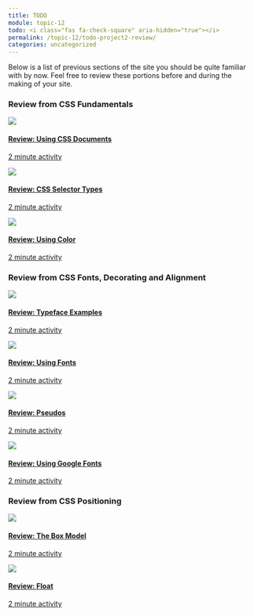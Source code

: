 ```yaml
---
title: TODO
module: topic-12
todo: <i class="fas fa-check-square" aria-hidden="true"></i>
permalink: /topic-12/todo-project2-review/
categories: uncategorized
---
```


<p>Below is a list of previous sections of the site you should be quite familiar with by now. Feel free to review these portions before and during the making of your site.</p>


<h3>Review from CSS Fundamentals</h3>
<div class="row text-center">
  <div class="col-lg-4">
    <div class="bs-component">
      <div class="list-group">
        <a href="../../topic-09/css-docs/" target="_blank" class="list-group-item">
          <img class="icon-hw" src="../../topic-09/img/assignment-09.svg" />
          <h4 class="list-group-item-heading">Review: Using CSS Documents</h4>
          <div class="divider-hw"></div>
          <p class="list-group-item-text"><i class="far fa-clock" aria-hidden="true"></i> 2 minute activity</p>
        </a>
      </div>
    </div>
  </div>
  <div class="col-lg-4">
    <div class="bs-component">
      <div class="list-group">
        <a href="../../topic-09/selectors-universal/" target="_blank" class="list-group-item">
          <img class="icon-hw" src="../../topic-09/img/assignment-09.svg" />
          <h4 class="list-group-item-heading">Review: CSS Selector Types</h4>
          <div class="divider-hw"></div>
          <p class="list-group-item-text"><i class="far fa-clock" aria-hidden="true"></i> 2 minute activity</p>
        </a>
      </div>
    </div>
  </div>
  <div class="col-lg-4">
    <div class="bs-component">
      <div class="list-group">
        <a href="../../topic-09/bg-color/" target="_blank" class="list-group-item">
          <img class="icon-hw" src="../../topic-09/img/assignment-09.svg" />
          <h4 class="list-group-item-heading">Review: Using Color</h4>
          <div class="divider-hw"></div>
          <p class="list-group-item-text"><i class="far fa-clock" aria-hidden="true"></i> 2 minute activity</p>
        </a>
      </div>
    </div>
  </div>
</div>


<div class="divider-hw"></div>


<h3>Review from CSS Fonts, Decorating and Alignment</h3>
<div class="row text-center">
  <div class="col-lg-4">
    <div class="bs-component">
      <div class="list-group">
        <a href="../../topic-10/font-typefaces/" target="_blank" class="list-group-item">
          <img class="icon-hw" src="../../topic-10/img/assignment-10.svg" />
          <h4 class="list-group-item-heading">Review: Typeface Examples</h4>
          <div class="divider-hw"></div>
          <p class="list-group-item-text"><i class="far fa-clock" aria-hidden="true"></i> 2 minute activity</p>
        </a>
      </div>
    </div>
  </div>
  <div class="col-lg-4">
    <div class="bs-component">
      <div class="list-group">
        <a href="../../topic-10/font-family/" target="_blank" class="list-group-item">
          <img class="icon-hw" src="../../topic-10/img/assignment-10.svg" />
          <h4 class="list-group-item-heading">Review: Using Fonts</h4>
          <div class="divider-hw"></div>
          <p class="list-group-item-text"><i class="far fa-clock" aria-hidden="true"></i> 2 minute activity</p>
        </a>
      </div>
    </div>
  </div>
  <div class="col-lg-4">
    <div class="bs-component">
      <div class="list-group">
        <a href="../../topic-10/pseudo-selectors/" target="_blank" class="list-group-item">
          <img class="icon-hw" src="../../topic-10/img/assignment-10.svg" />
          <h4 class="list-group-item-heading">Review: Pseudos</h4>
          <div class="divider-hw"></div>
          <p class="list-group-item-text"><i class="far fa-clock" aria-hidden="true"></i> 2 minute activity</p>
        </a>
      </div>
    </div>
  </div>
</div>
<div class="row text-center">
  <div class="col-lg-4">
    <div class="bs-component">
      <div class="list-group">
        <a href="../../topic-10/google-fonts-part-1/" target="_blank" class="list-group-item">
          <img class="icon-hw" src="../../topic-10/img/assignment-10.svg" />
          <h4 class="list-group-item-heading">Review: Using Google Fonts</h4>
          <div class="divider-hw"></div>
          <p class="list-group-item-text"><i class="far fa-clock" aria-hidden="true"></i> 2 minute activity</p>
        </a>
      </div>
    </div>
  </div>
</div>


<div class="divider-hw"></div>


<h3>Review from CSS Positioning</h3>
<div class="row text-center">
  <div class="col-lg-4">
    <div class="bs-component">
      <div class="list-group">
        <a href="../../topic-11/box-model/" target="_blank" class="list-group-item">
          <img class="icon-hw" src="../../topic-11/img/assignment-11.svg" />
          <h4 class="list-group-item-heading">Review: The Box Model</h4>
          <div class="divider-hw"></div>
          <p class="list-group-item-text"><i class="far fa-clock" aria-hidden="true"></i> 2 minute activity</p>
        </a>
      </div>
    </div>
  </div>
  <div class="col-lg-4">
    <div class="bs-component">
      <div class="list-group">
        <a href="../../topic-11/float-intro/" target="_blank" class="list-group-item">
          <img class="icon-hw" src="../../topic-11/img/assignment-11.svg" />
          <h4 class="list-group-item-heading">Review: Float</h4>
          <div class="divider-hw"></div>
          <p class="list-group-item-text"><i class="far fa-clock" aria-hidden="true"></i> 2 minute activity</p>
        </a>
      </div>
    </div>
  </div>
</div>
